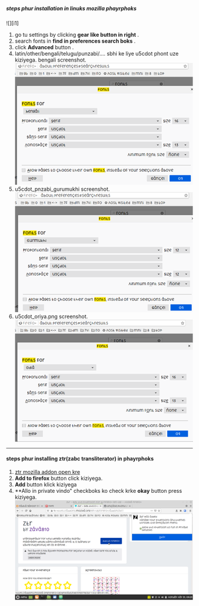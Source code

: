 ##### steps phur installation in linuks mozilla phayrphoks
![][i1]
1. go tu settings by clicking  **gear like button in right** .
1. search fonts in  **find in preferences search boks** .
1. click **Advanced** button .
1. latin/other/bengali/telugu/punzabi/.... sbhi ke liye u5cdot phont uze kiziyega. bengali screenshot.
![](./imez/u5cdot_bNgali.png)
1. u5cdot_pnzabi_gurumukhi screenshot.
![](./imez/u5cdot_pnzabi_gurumukhi.png)
1. u5cdot_oriya.png  screenshot.
![](./imez/u5cdot_oriya.png)
----------

#### steps phur installing ztr(zabc transliterator) in phayrphoks
1. [ztr mozilla addon open kre](https://addons.mozilla.org/en-US/firefox/addon/ztr/)
2. **Add to firefox** button click kiziyega.
3. **Add** button klick kiziyega
4. **Allo in private vindo" checkboks ko check krke **okay** button press kiziyega.
![](./imez/allou_private.png)
